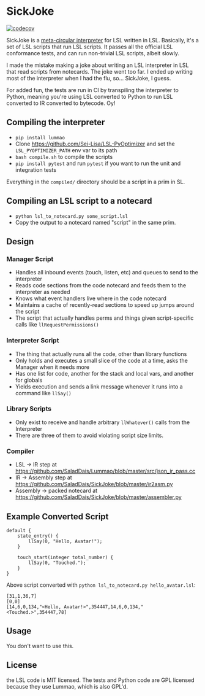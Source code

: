 # SickJoke

[![codecov](https://codecov.io/github/SaladDais/SickJoke/branch/master/graph/badge.svg?token=ZSRLNVAK05)](https://codecov.io/github/SaladDais/SickJoke)

SickJoke is a [meta-circular interpreter](https://en.wikipedia.org/wiki/Meta-circular_evaluator)
for LSL written in LSL. Basically, it's a set of LSL scripts that run LSL scripts.
It passes all the official LSL conformance tests, and can run non-trivial LSL scripts,
albeit slowly.

I made the mistake making a joke about writing an LSL interpreter in LSL that read scripts
from notecards. The joke went too far. I ended up writing most of the interpreter when I
had the flu, so... SickJoke, I guess.

For added fun, the tests are run in CI by transpiling the interpreter to Python, meaning
you're using LSL converted to Python to run LSL converted to IR converted to bytecode. Oy!

## Compiling the interpreter

* `pip install lummao`
* Clone https://github.com/Sei-Lisa/LSL-PyOptimizer and set the `LSL_PYOPTIMIZER_PATH`
  env var to its path
* `bash compile.sh` to compile the scripts
* `pip install pytest` and run `pytest` if you want to run the unit and integration tests

Everything in the `compiled/` directory should be a script in a prim in SL.

## Compiling an LSL script to a notecard

* `python lsl_to_notecard.py some_script.lsl`
* Copy the output to a notecard named "script" in the same prim.

## Design

### Manager Script

* Handles all inbound events (touch, listen, etc) and queues to send to the interpreter
* Reads code sections from the code notecard and feeds them to the interpreter as needed
* Knows what event handlers live where in the code notecard
* Maintains a cache of recently-read sections to speed up jumps around the script
* The script that actually handles perms and things given script-specific calls like `llRequestPermissions()`

### Interpreter Script

* The thing that actually runs all the code, other than library functions
* Only holds and executes a small slice of the code at a time, asks the Manager when it needs more
* Has one list for code, another for the stack and local vars, and another for globals
* Yields execution and sends a link message whenever it runs into a command like `llSay()`

### Library Scripts

* Only exist to receive and handle arbitrary `llWhatever()` calls from the Interpreter
* There are three of them to avoid violating script size limits.

### Compiler

* LSL -> IR step at https://github.com/SaladDais/Lummao/blob/master/src/json_ir_pass.cc
* IR -> Assembly step at https://github.com/SaladDais/SickJoke/blob/master/ir2asm.py
* Assembly -> packed notecard at https://github.com/SaladDais/SickJoke/blob/master/assembler.py

## Example Converted Script

```lsl
default {
    state_entry() {
        llSay(0, "Hello, Avatar!");
    }

    touch_start(integer total_number) {
        llSay(0, "Touched.");
    }
}
```

Above script converted with `python lsl_to_notecard.py hello_avatar.lsl`:

```
[31,1,36,7]
[0,0]
[14,6,0,134,"<Hello, Avatar!>",354447,14,6,0,134,"<Touched.>",354447,78]
```

## Usage

You don't want to use this.

## License

the LSL code is MIT licensed. The tests and Python code are GPL licensed because
they use Lummao, which is also GPL'd.
